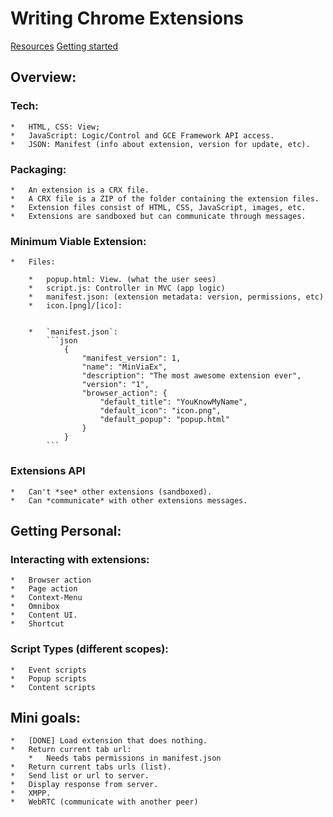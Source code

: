 # Writing Chrome Extensions


[Resources](https://developer.chrome.com/extensions/devguide)
[Getting started](https://developer.chrome.com/extensions/getstarted)



## Overview:

### Tech:

	*	HTML, CSS: View;
	*	JavaScript: Logic/Control and GCE Framework API access.
	*	JSON: Manifest (info about extension, version for update, etc).

### Packaging:

	*	An extension is a CRX file.
	*	A CRX file is a ZIP of the folder containing the extension files.
	*	Extension files consist of HTML, CSS, JavaScript, images, etc.
	*	Extensions are sandboxed but can communicate through messages.


### Minimum Viable Extension:

	*	Files:

		*	popup.html: View. (what the user sees)
		*	script.js: Controller in MVC (app logic)
		*	manifest.json: (extension metadata: version, permissions, etc)
		*	icon.[png]/[ico]: 


		*	`manifest.json`:
			```json
				{
					"manifest_version": 1,
					"name": "MinViaEx",
					"description": "The most awesome extension ever",
					"version": "1",
					"browser_action": {
						"default_title": "YouKnowMyName",
						"default_icon": "icon.png",
						"default_popup": "popup.html"
					}
				}
			```

### Extensions API	
	*	Can't *see* other extensions (sandboxed).
	*	Can *communicate* with other extensions messages.

## Getting Personal:

### Interacting with extensions:

	*	Browser action
	*	Page action
	*	Context-Menu
	*	Omnibox
	*	Content UI.
	*	Shortcut

### Script Types (different scopes):

	*	Event scripts
	*	Popup scripts
	*	Content scripts



## Mini goals:
	
	*	[DONE] Load extension that does nothing.
	*	Return current tab url:
		*	Needs tabs permissions in manifest.json
	*	Return current tabs urls (list).
	*	Send list or url to server.
	*	Display response from server.
	*	XMPP.
	*	WebRTC (communicate with another peer)